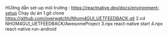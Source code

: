 HƯớng dẫn set-up môi trường :
https://reactnative.dev/docs/environment-setup
Chạy dự án 
1.git clone https://github.com/overwatchh/Nhom4GUI_UETFEEDBACK.git
2.cd NHOM4GUI_UETFEEDBACK/AwesomeProject
3.npx react-native start
4.npx react-native run-android
